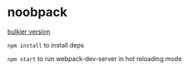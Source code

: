 # noobpack

[bulkier version](https://github.com/gatherdigitaluk/webpack-template)

`npm install` to install deps

`npm start` to run webpack-dev-server in hot reloading mode